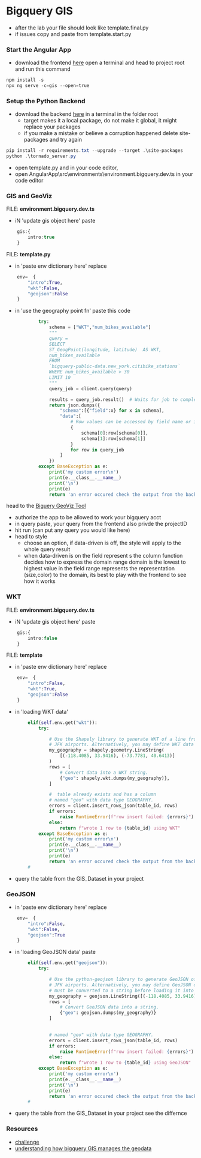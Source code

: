 # Bigquery GIS

<!-- ## [Youtube Walkthrough]() -->


* after the lab your file should look like template.final.py 
* if issues copy and paste from template.start.py


### Start the Angular App

* download the frontend [here](https://downgit.github.io/#/home?url=https://github.com/WindMillCode/Google/tree/master/API/bigquery/AngularApp)
open a terminal and head to project root and run this command
```ps1
npm install -s
npx ng serve -c=gis --open=true
```

### Setup the Python Backend 
* download the backend [here](https://downgit.github.io/#/home?url=https://github.com/WindMillCode/Google/tree/master/API/bigquery/vids/Python3/GIS)
in a terminal in the folder root
    * target makes it a local package, do not make it global, it might replace your packages
    * if you make a mistake or believe a corruption happened delete site-packages and try again
```ps1
pip install -r requirements.txt --upgrade --target .\site-packages
python .\tornado_server.py
```

* open template.py and in your code editor,
* open AngularApp\src\environments\environment.bigquery.dev.ts in your code editor


### GIS and GeoViz 

FILE: __environment.bigquery.dev.ts__
* iN 'update gis object here' paste
```ts
    gis:{
        intro:true
    }
```
    

FILE: __template.py__
* in 'paste env dictionary here' replace
```py
    env=  {
        "intro":True,
        "wkt":False,
        "geojson":False
    }
```

* in 'use the geography point fn' paste this code
```py
            try:
                schema = ["WKT","num_bikes_available"]
                """
                query = 
                SELECT
                ST_GeogPoint(longitude, latitude)  AS WKT,
                num_bikes_available
                FROM
                `bigquery-public-data.new_york.citibike_stations`
                WHERE num_bikes_available > 30
                LIMIT 10
                """                
                query_job = client.query(query)

                results = query_job.result()  # Waits for job to complete.
                return json.dumps({
                    "schema":[{"field":x} for x in schema],
                    "data":[
                        # Row values can be accessed by field name or index.
                        {
                            schema[0]:row[schema[0]],
                            schema[1]:row[schema[1]] 
                        }
                        for row in query_job
                    ]
                })           
            except BaseException as e:
                print('my custom error\n')
                print(e.__class__.__name__)
                print('\n')
                print(e)
                return 'an error occured check the output from the backend' 
```

head to the [Biguery GeoViz Tool](https://bigquerygeoviz.appspot.com/)
* authorize the app to be allowed to work your bigquery acct
* in query paste, your query from the frontend also privde the projectID 
* hit run (can put any query you would like here)
* head to style
    * choose an option, if data-driven is off, the style will apply to the whole query result
    * when data-driven is on the 
    field represent s the column
    function decides how to express the domain range
    domain is the lowest to highest value in the field
    range represents the representation (size,color) to the domain,
    its best to play with the frontend to see how it works

### WKT
FILE: __environment.bigquery.dev.ts__
* iN 'update gis object here' paste
```ts
    gis:{
        intro:false
    }
```

FILE: __template__
* in 'paste env dictionary here' replace
```py
    env=  {
        "intro":False,
        "wkt":True,
        "geojson":False
    }
```

* in 'loading WKT data' 
```py
        elif(self.env.get("wkt")):
            try:

                # Use the Shapely library to generate WKT of a line from LAX to
                # JFK airports. Alternatively, you may define WKT data directly.
                my_geography = shapely.geometry.LineString(
                    [(-118.4085, 33.9416), (-73.7781, 40.6413)]
                )
                rows = [
                    # Convert data into a WKT string.
                    {"geo": shapely.wkt.dumps(my_geography)},
                ]

                #  table already exists and has a column
                # named "geo" with data type GEOGRAPHY.
                errors = client.insert_rows_json(table_id, rows)
                if errors:
                    raise RuntimeError(f"row insert failed: {errors}")
                else:
                    return f"wrote 1 row to {table_id} using WKT"                
            except BaseException as e:
                print('my custom error\n')
                print(e.__class__.__name__)
                print('\n')
                print(e)
                return 'an error occured check the output from the backend'
        #
```

* query the table from the GIS_Dataset in your project

### GeoJSON
* in 'paste env dictionary here' replace
```py
    env=  {
        "intro":False,
        "wkt":False,
        "geojson":True
    }
```

* in 'loading GeoJSON data' paste
```py
        elif(self.env.get("geojson")):
            try:

                # Use the python-geojson library to generate GeoJSON of a line from LAX to
                # JFK airports. Alternatively, you may define GeoJSON data directly, but it
                # must be converted to a string before loading it into BigQuery.
                my_geography = geojson.LineString([(-118.4085, 33.9416), (-73.7781, 40.6413)])
                rows = [
                    # Convert GeoJSON data into a string.
                    {"geo": geojson.dumps(my_geography)}
                ]

                
                # named "geo" with data type GEOGRAPHY.
                errors = client.insert_rows_json(table_id, rows)
                if errors:
                    raise RuntimeError(f"row insert failed: {errors}")
                else:
                    return f"wrote 1 row to {table_id} using GeoJSON"              
            except BaseException as e:
                print('my custom error\n')
                print(e.__class__.__name__)
                print('\n')
                print(e)
                return 'an error occured check the output from the backend'
        #
```


* query the table from the GIS_Dataset in your project see the differnce




### Resources
* [challenge](https://cloud.google.com/bigquery/docs/gis-tutorial-hurricane)
* [understanding how bigquery GIS manages the geodata](https://cloud.google.com/bigquery/docs/gis-data#coordinate_systems_and_edges)